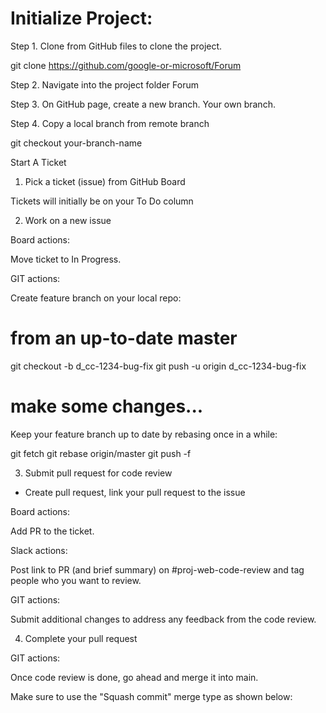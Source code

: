 # Initialize Project:

Step 1. Clone from GitHub files to clone the project.

git clone https://github.com/google-or-microsoft/Forum

Step 2. Navigate into the project folder Forum

Step 3. On GitHub page, create a new branch. Your own branch.

Step 4. Copy a local branch from remote branch

git checkout your-branch-name

Start A Ticket

1. Pick a ticket (issue) from GitHub Board

Tickets will initially be on your To Do column

2. Work on a new issue

Board actions:

Move ticket to In Progress.

GIT actions:

Create feature branch on your local repo:

# from an up-to-date master
git checkout -b d_cc-1234-bug-fix
git push -u origin d_cc-1234-bug-fix

# make some changes...

Keep your feature branch up to date by rebasing once in a while:

git fetch
git rebase origin/master
git push -f 

3. Submit pull request for code review

- Create pull request, link your pull request to the issue

Board actions:

Add PR to the ticket.

Slack actions:

Post link to PR (and brief summary) on #﻿proj-web-code-review and tag people who you want to review.

GIT actions:

Submit additional changes to address any feedback from the code review.

4. Complete your pull request

GIT actions:

Once code review is done, go ahead and merge it into main.

Make sure to use the "Squash commit" merge type as shown below:

